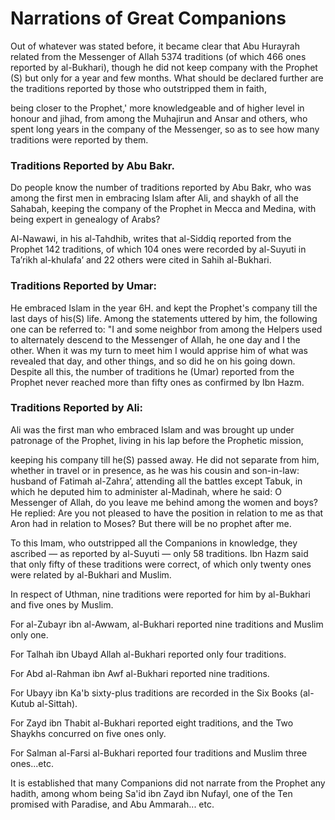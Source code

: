 Narrations of Great Companions
==============================

  
  
  

Out of whatever was stated before, it became clear that Abu Hurayrah
related from the Messenger of Allah 5374 traditions (of which 466 ones
reported by al-Bukhari), though he did not keep company with the Prophet
(S) but only for a year and few months. What should be declared further
are the traditions reported by those who outstripped them in faith,

being closer to the Prophet,' more knowledgeable and of higher level in
honour and jihad, from among the Muhajirun and Ansar and others, who
spent long years in the company of the Messenger, so as to see how many
traditions were reported by them.

### Traditions Reported by Abu Bakr.

Do people know the number of traditions reported by Abu Bakr, who was
among the first men in embracing Islam after Ali, and shaykh of all the
Sahabah, keeping the company of the Prophet in Mecca and Medina, with
being expert in genealogy of Arabs?

Al-Nawawi, in his al-Tahdhib, writes that al-Siddiq reported from the
Prophet 142 traditions, of which 104 ones were recorded by al-Suyuti in
Ta’rikh al-khulafa’ and 22 others were cited in Sahih al-Bukhari.

### Traditions Reported by Umar:

He embraced Islam in the year 6H. and kept the Prophet's company till
the last days of his(S) life. Among the statements uttered by him, the
following one can be referred to: "I and some neighbor from among the
Helpers used to alternately descend to the Messenger of Allah, he one
day and I the other. When it was my turn to meet him I would apprise him
of what was revealed that day, and other things, and so did he on his
going down. Despite all this, the number of traditions he (Umar)
reported from the Prophet never reached more than fifty ones as
confirmed by Ibn Hazm.

### Traditions Reported by Ali:

Ali was the first man who embraced Islam and was brought up under
patronage of the Prophet, living in his lap before the Prophetic
mission,

keeping his company till he(S) passed away. He did not separate from
him, whether in travel or in presence, as he was his cousin and
son-in-law: husband of Fatimah al-Zahra’, attending all the battles
except Tabuk, in which he deputed him to administer al-Madinah, where he
said: O Messenger of Allah, do you leave me behind among the women and
boys? He replied: Are you not pleased to have the position in relation
to me as that Aron had in relation to Moses? But there will be no
prophet after me.

To this Imam, who outstripped all the Companions in knowledge, they
ascribed — as reported by al-Suyuti — only 58 traditions. Ibn Hazm said
that only fifty of these traditions were correct, of which only twenty
ones were related by al-Bukhari and Muslim.

In respect of Uthman, nine traditions were reported for him by
al-Bukhari and five ones by Muslim.

For al-Zubayr ibn al-Awwam, al-Bukhari reported nine traditions and
Muslim only one.

For Talhah ibn Ubayd Allah al-Bukhari reported only four traditions.

For Abd al-Rahman ibn Awf al-Bukhari reported nine traditions.

For Ubayy ibn Ka'b sixty-plus traditions are recorded in the Six Books
(al-Kutub al-Sittah).

For Zayd ibn Thabit al-Bukhari reported eight traditions, and the Two
Shaykhs concurred on five ones only.

For Salman al-Farsi al-Bukhari reported four traditions and Muslim three
ones...etc.

It is established that many Companions did not narrate from the Prophet
any hadith, among whom being Sa'id ibn Zayd ibn Nufayl, one of the Ten
promised with Paradise, and Abu Ammarah... etc.
